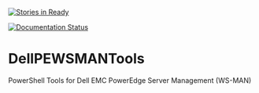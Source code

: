 [![Stories in Ready](https://badge.waffle.io/rchaganti/DellPEWSMANTools.png?label=ready&title=Ready)](http://waffle.io/rchaganti/DellPEWSMANTools)

[![Documentation Status](http://readthedocs.org/projects/dellpewsmantools/badge/?version=latest)](http://dellpewsmantools.readthedocs.io/en/latest/?badge=latest)

# DellPEWSMANTools
PowerShell Tools for Dell EMC PowerEdge Server Management (WS-MAN)
